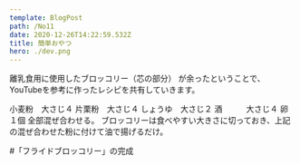 ```yaml
---
template: BlogPost
path: /No11
date: 2020-12-26T14:22:59.532Z
title: 簡単おやつ
hero: ./dev.png
---
```

離乳食用に使用したブロッコリー（芯の部分）
が余ったということで、YouTubeを参考に作ったレシピを共有していきます。

小麦粉　大さじ４
片栗粉　大さじ４
しょうゆ　大さじ２
酒　　　大さじ４
卵　　　　　１個
全部混ぜ合わせる。
ブロッコリーは食べやすい大きさに切っておき、上記の混ぜ合わせた粉に付けて油で揚げるだけ。

#「フライドブロッコリー」の完成
